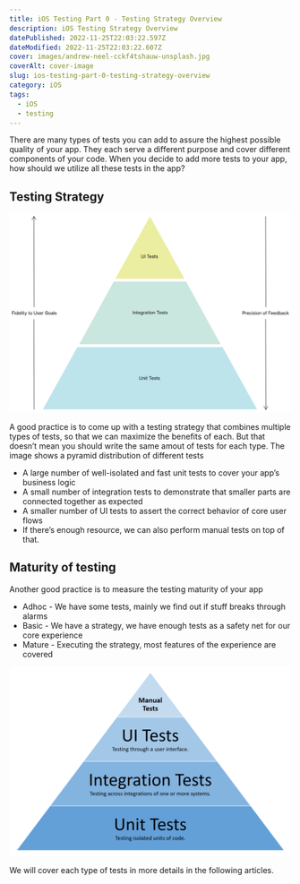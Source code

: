 ```yaml
---
title: iOS Testing Part 0 - Testing Strategy Overview
description: iOS Testing Strategy Overview
datePublished: 2022-11-25T22:03:22.597Z
dateModified: 2022-11-25T22:03:22.607Z
cover: images/andrew-neel-cckf4tshauw-unsplash.jpg
coverAlt: cover-image
slug: ios-testing-part-0-testing-strategy-overview
category: iOS
tags:
  - iOS
  - testing
---
```

There are many types of tests you can add to assure the highest possible quality of your app. They each serve a different purpose and cover different components of your code. When you decide to add more tests to your app, how should we utilize all these tests in the app?



## Testing Strategy

![testing-strategy](images/testing_strategy.png "testing-strategy")

A good practice is to come up with a testing strategy that combines multiple types of tests, so that we can maximize the benefits of each. But that doesn’t mean you should write the same amout of tests for each type. The image shows a pyramid distribution of different tests

* A large number of well-isolated and fast unit tests to cover your app’s business logic
* A small number of integration tests to demonstrate that smaller parts are connected together as expected
* A smaller number of UI tests to assert the correct behavior of core user flows
* If there’s enough resource, we can also perform manual tests on top of that.

## Maturity of testing

Another good practice is to measure the testing maturity of your app

* Adhoc - We have some tests, mainly we find out if stuff breaks through alarms
* Basic - We have a strategy, we have enough tests as a safety net for our core experience
* Mature - Executing the strategy, most features of the experience are covered

![testing-strategy](images/testing_strategy_2.png "testing-strategy")

We will cover each type of tests in more details in the following articles.